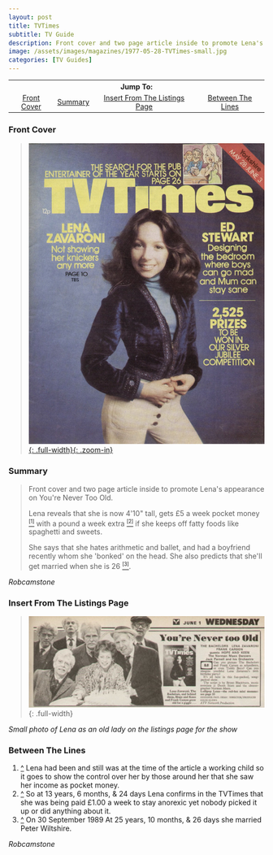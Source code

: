 ```yaml
---
layout: post
title: TVTimes
subtitle: TV Guide
description: Front cover and two page article inside to promote Lena's appearance on You're Never Too Old.
image: /assets/images/magazines/1977-05-28-TVTimes-small.jpg
categories: [TV Guides]
---
```


<table>
<tr align="center">
<th colspan="4">Jump To:</th>
</tr>
<tr align="center">
<td><a href="#front-cover">Front Cover</a></td>
<td><a href="#summary">Summary</a></td>
<td><a href="#insert-from-the-listings-page">Insert From The Listings Page</a></td>
<td><a href="#between-the-lines">Between The Lines</a></td>
</tr>
</table>

### Front Cover
> [![Scan of Front cover for TVTimes dated: 28 May 1977](/assets/images/magazines/1977-05-28-TVTimes.jpg){: .full-width}{: .zoom-in}](/assets/images/magazines/1977-05-28-TVTimes.jpg)

### Summary
> Front cover and two page article inside to promote Lena's appearance on You're Never Too Old.
>
> <a name="cite_ref-1^"></a><a name="cite_ref-2^"></a>Lena reveals that she is now 4'10&quot; tall, gets £5 a week pocket money <a href="#cite_ref-1"><sup><small>[1]</small></sup></a> with a pound a week extra <a href="#cite_ref-2"><sup><small>[2]</small></sup></a> if she keeps off fatty foods like spaghetti and sweets.
>
> She says that she hates arithmetic and ballet, and had a boyfriend recently whom she 'bonked' on the head. <a name="cite_ref-3^"></a>She also predicts that she'll get married when she is 26  <a href="#cite_ref-3"><sup><small>[3]</small></sup></a>.

<cite>Robcamstone</cite>

### Insert From The Listings Page
> ![TVTimes](/assets/images/ITV/youre-never-too-old.jpg){: .full-width}

<cite>Small photo of Lena as an old lady on the listings page for the show</cite>

### Between The Lines
>
1. <a name="cite_ref-1"></a> <a href="#cite_ref-1^">^</a> Lena had been and still was at the time of the article a working child so it goes to show the control over her by those around her that she saw her income as pocket money.
2. <a name="cite_ref-2"></a> <a href="#cite_ref-2^">^</a> So at 13 years, 6 months, & 24 days Lena confirms in the TVTimes that she was being paid £1.00 a week to stay anorexic yet nobody picked it up or did anything about it.
3. <a name="cite_ref-3"></a> <a href="#cite_ref-3^">^</a> On 30 September 1989 At 25 years, 10 months, & 26 days she married Peter Wiltshire.

<cite>Robcamstone</cite>

